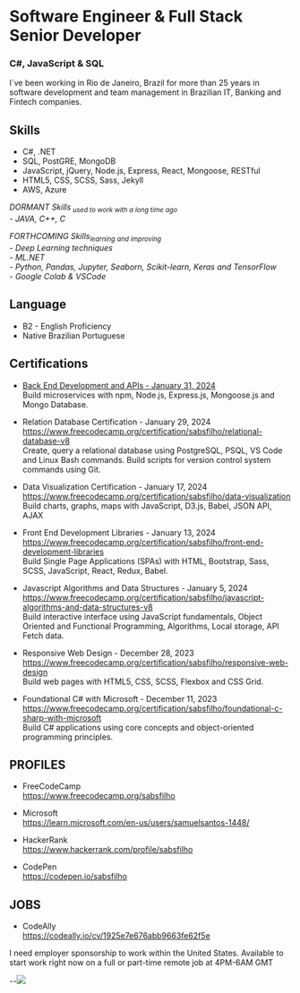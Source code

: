 # Software Engineer & Full Stack Senior Developer
### C#, JavaScript & SQL

I´ve been working in Rio de Janeiro, Brazil for more than 25 years in software development and team management in Brazilian IT, Banking and Fintech companies.

## Skills
- C#, .NET
- SQL, PostGRE, MongoDB
- JavaScript, jQuery, Node.js, Express, React, Mongoose, RESTful
- HTML5, CSS, SCSS, Sass, Jekyll
- AWS, Azure

_DORMANT Skills<sub> used to work with a long time ago</sub>_  
_- JAVA, C++, C_  

_FORTHCOMING Skills<sub>learning and improving</sub>_  
_- Deep Learning techniques_  
_- ML.NET_  
_- Python, Pandas, Jupyter, Seaborn, Scikit-learn, Keras and TensorFlow_  
_- Google Colab & VSCode_

## Language
- B2 - English Proficiency  
- Native Brazilian Portuguese

## Certifications

- [Back End Development and APIs - January 31, 2024](https://www.freecodecamp.org/certification/sabsfilho/back-end-development-and-apis)  
Build microservices with npm, Node.js, Express.js, Mongoose.js and Mongo Database.  

- Relation Database Certification - January 29, 2024  
https://www.freecodecamp.org/certification/sabsfilho/relational-database-v8  
Create, query a relational database using PostgreSQL, PSQL, VS Code and Linux Bash commands. Build scripts for version control system commands using Git.  

- Data Visualization Certification - January 17, 2024  
https://www.freecodecamp.org/certification/sabsfilho/data-visualization  
Build charts, graphs, maps with JavaScript, D3.js, Babel, JSON API, AJAX  

- Front End Development Libraries - January 13, 2024  
https://www.freecodecamp.org/certification/sabsfilho/front-end-development-libraries  
Build Single Page Applications (SPAs) with HTML, Bootstrap, Sass, SCSS, JavaScript, React, Redux, Babel.  

- Javascript Algorithms and Data Structures - January 5, 2024  
https://www.freecodecamp.org/certification/sabsfilho/javascript-algorithms-and-data-structures-v8  
Build interactive interface using JavaScript fundamentals, Object Oriented and Functional Programming, Algorithms, Local storage, API Fetch data. 

- Responsive Web Design - December 28, 2023  
https://www.freecodecamp.org/certification/sabsfilho/responsive-web-design  
Build web pages with HTML5, CSS, SCSS, Flexbox and CSS Grid.  

- Foundational C# with Microsoft - December 11, 2023  
https://www.freecodecamp.org/certification/sabsfilho/foundational-c-sharp-with-microsoft  
Build C# applications using core concepts and object-oriented programming principles.  

## PROFILES
- FreeCodeCamp  
https://www.freecodecamp.org/sabsfilho

- Microsoft  
https://learn.microsoft.com/en-us/users/samuelsantos-1448/

- HackerRank  
https://www.hackerrank.com/profile/sabsfilho

- CodePen  
https://codepen.io/sabsfilho

## JOBS  
- CodeAlly  
https://codeally.io/cv/1925e7e676abb9663fe62f5e

I need employer sponsorship to work within the United States.
Available to start work right now on a full or part-time remote job at 4PM-6AM GMT

--![](https://github.com/sabsfilho/dev/assets/img/main-banner.jpg)
